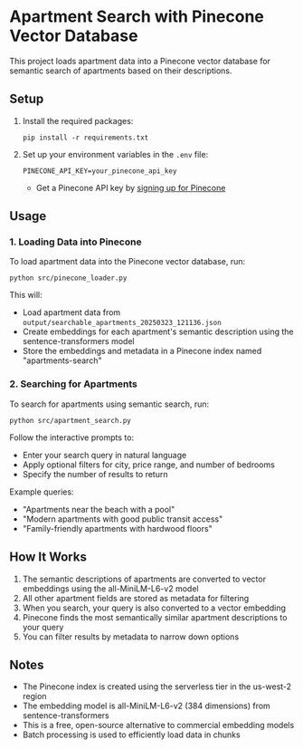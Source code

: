 # Apartment Search with Pinecone Vector Database

This project loads apartment data into a Pinecone vector database for semantic search of apartments based on their descriptions.

## Setup

1. Install the required packages:

   ```
   pip install -r requirements.txt
   ```

2. Set up your environment variables in the `.env` file:

   ```
   PINECONE_API_KEY=your_pinecone_api_key
   ```

   - Get a Pinecone API key by [signing up for Pinecone](https://www.pinecone.io)

## Usage

### 1. Loading Data into Pinecone

To load apartment data into the Pinecone vector database, run:

```
python src/pinecone_loader.py
```

This will:

- Load apartment data from `output/searchable_apartments_20250323_121136.json`
- Create embeddings for each apartment's semantic description using the sentence-transformers model
- Store the embeddings and metadata in a Pinecone index named "apartments-search"

### 2. Searching for Apartments

To search for apartments using semantic search, run:

```
python src/apartment_search.py
```

Follow the interactive prompts to:

- Enter your search query in natural language
- Apply optional filters for city, price range, and number of bedrooms
- Specify the number of results to return

Example queries:

- "Apartments near the beach with a pool"
- "Modern apartments with good public transit access"
- "Family-friendly apartments with hardwood floors"

## How It Works

1. The semantic descriptions of apartments are converted to vector embeddings using the all-MiniLM-L6-v2 model
2. All other apartment fields are stored as metadata for filtering
3. When you search, your query is also converted to a vector embedding
4. Pinecone finds the most semantically similar apartment descriptions to your query
5. You can filter results by metadata to narrow down options

## Notes

- The Pinecone index is created using the serverless tier in the us-west-2 region
- The embedding model is all-MiniLM-L6-v2 (384 dimensions) from sentence-transformers
- This is a free, open-source alternative to commercial embedding models
- Batch processing is used to efficiently load data in chunks
